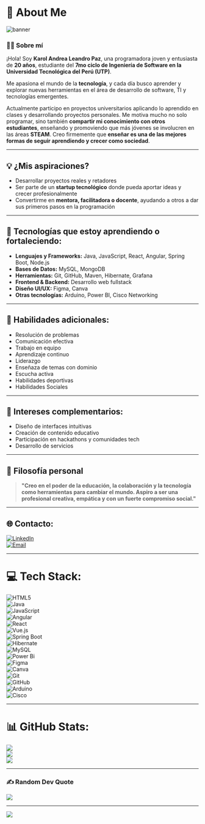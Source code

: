 # 💫 About Me

![banner](https://i.imgur.com/9rjBkjP.gif)

### 👩‍💻 Sobre mí

¡Hola! Soy **Karol Andrea Leandro Paz**, una programadora joven y entusiasta de **20 años**, estudiante del **7mo ciclo de Ingeniería de Software en la Universidad Tecnológica del Perú (UTP)**.  

Me apasiona el mundo de la **tecnología**, y cada día busco aprender y explorar nuevas herramientas en el área de desarrollo de software, TI y tecnologías emergentes.  

Actualmente participo en proyectos universitarios aplicando lo aprendido en clases y desarrollando proyectos personales. Me motiva mucho no solo programar, sino también **compartir mi conocimiento con otros estudiantes**, enseñando y promoviendo que más jóvenes se involucren en las áreas **STEAM**. Creo firmemente que **enseñar es una de las mejores formas de seguir aprendiendo y crecer como sociedad**.

---

## 💡 ¿Mis aspiraciones?

- Desarrollar proyectos reales y retadores  
- Ser parte de un **startup tecnológico** donde pueda aportar ideas y crecer profesionalmente  
- Convertirme en **mentora, facilitadora o docente**, ayudando a otros a dar sus primeros pasos en la programación  

---

## 🚀 Tecnologías que estoy aprendiendo o fortaleciendo:

- **Lenguajes y Frameworks:** Java, JavaScript, React, Angular, Spring Boot, Node.js  
- **Bases de Datos:** MySQL, MongoDB  
- **Herramientas:** Git, GitHub, Maven, Hibernate, Grafana  
- **Frontend & Backend:** Desarrollo web fullstack  
- **Diseño UI/UX:** Figma, Canva  
- **Otras tecnologías:** Arduino, Power BI, Cisco Networking  

---

## 🧠 Habilidades adicionales:

- Resolución de problemas  
- Comunicación efectiva  
- Trabajo en equipo  
- Aprendizaje continuo  
- Liderazgo 
- Enseñaza de temas con dominio
- Escucha activa
- Habilidades deportivas
- Habilidades Sociales

---

## 🎨 Intereses complementarios:

- Diseño de interfaces intuitivas  
- Creación de contenido educativo  
- Participación en hackathons y comunidades tech  
- Desarrollo de servicios 

---

## 🌱 Filosofía personal

> **"Creo en el poder de la educación, la colaboración y la tecnología como herramientas para cambiar el mundo. Aspiro a ser una profesional creativa, empática y con un fuerte compromiso social."**

---

## 🌐 Contacto:

[![LinkedIn](https://img.shields.io/badge/LinkedIn-%230077B5.svg?logo=linkedin&logoColor=white)](https://www.linkedin.com/in/karolandrea-leandro-paz/)  
[![Email](https://img.shields.io/badge/Email-D14836?logo=gmail&logoColor=white)](mailto:karoleandropaz@gmail.com)

---

# 💻 Tech Stack:

![HTML5](https://img.shields.io/badge/html5-%23E34F26.svg?style=for-the-badge&logo=html5&logoColor=white)  
![Java](https://img.shields.io/badge/java-%23ED8B00.svg?style=for-the-badge&logo=openjdk&logoColor=white)  
![JavaScript](https://img.shields.io/badge/javascript-%23323330.svg?style=for-the-badge&logo=javascript&logoColor=%23F7DF1E)  
![Angular](https://img.shields.io/badge/angular-%23DD0031.svg?style=for-the-badge&logo=angular&logoColor=white)  
![React](https://img.shields.io/badge/react-%2320232a.svg?style=for-the-badge&logo=react&logoColor=%2361DAFB)  
![Vue.js](https://img.shields.io/badge/vue.js-%2335495e.svg?style=for-the-badge&logo=vuedotjs&logoColor=%234FC08D)  
![Spring Boot](https://img.shields.io/badge/springboot-%236DB33F.svg?style=for-the-badge&logo=springboot&logoColor=white)  
![Hibernate](https://img.shields.io/badge/Hibernate-59666C?style=for-the-badge&logo=Hibernate&logoColor=white)  
![MySQL](https://img.shields.io/badge/mysql-4479A1.svg?style=for-the-badge&logo=mysql&logoColor=white)  
![Power Bi](https://img.shields.io/badge/power_bi-F2C811?style=for-the-badge&logo=powerbi&logoColor=black)  
![Figma](https://img.shields.io/badge/figma-%23F24E1E.svg?style=for-the-badge&logo=figma&logoColor=white)  
![Canva](https://img.shields.io/badge/Canva-%2300C4CC.svg?style=for-the-badge&logo=Canva&logoColor=white)  
![Git](https://img.shields.io/badge/git-%23F05033.svg?style=for-the-badge&logo=git&logoColor=white)  
![GitHub](https://img.shields.io/badge/github-%23121011.svg?style=for-the-badge&logo=github&logoColor=white)  
![Arduino](https://img.shields.io/badge/-Arduino-00979D?style=for-the-badge&logo=Arduino&logoColor=white)  
![Cisco](https://img.shields.io/badge/cisco-%23049fd9.svg?style=for-the-badge&logo=cisco&logoColor=black)

---

# 📊 GitHub Stats:

![](https://github-readme-stats.vercel.app/api?username=LeandroPaz2005&theme=dark&hide_border=false&include_all_commits=false&count_private=false)  
![](https://nirzak-streak-stats.vercel.app/?user=LeandroPaz2005&theme=dark&hide_border=false)  
![](https://github-readme-stats.vercel.app/api/top-langs/?username=LeandroPaz2005&theme=dark&hide_border=false&include_all_commits=false&count_private=false&layout=compact)

---

### ✍️ Random Dev Quote

![](https://quotes-github-readme.vercel.app/api?type=horizontal&theme=radical)

---

[![](https://visitcount.itsvg.in/api?id=LeandroPaz2005&icon=0&color=0)](https://visitcount.itsvg.in)

<!-- Proudly created with GPRM ( https://gprm.itsvg.in ) -->
